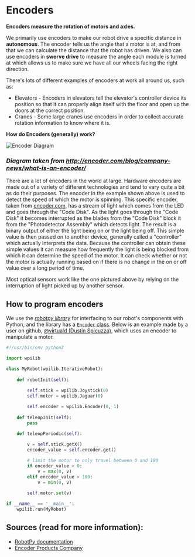 # Encoders

**Encoders measure the rotation of motors and axles.**

We primarily use encoders to make our robot drive a specific distance in **autonomous**. The encoder tells us the angle that a motor is at, and from that we can calculate the distance that the robot has driven. We also can use encoders in **swerve drive** to measure the angle each module is turned at which allows us to make sure we have all our wheels facing the right direction.

There's lots of different examples of encoders at work all around us, such as:
  - Elevators - Encoders in elevators tell the elevator's controller device its position so that it can properly align itself with the floor and open up the doors at the correct position.
  - Cranes - Some large cranes use encoders in order to collect accurate rotation information to know where it is.

**How do Encoders (generally) work?**

![Encoder Diagram](http://encoder.com/core/files/encoder/uploads/images/Encoder-exploded-COLOR-v2.jpg)
### *Diagram taken from http://encoder.com/blog/company-news/what-is-an-encoder/*

There are a lot of encoders in the world at large. Hardware encoders are made out of a variety of different technologies and tend to vary quite a bit as do their purposes. The encoder in the example shown above is used to detect the speed of which the motor is spinning. This specific encoder, taken from [encoder.com](http://encoder.com/blog/company-news/what-is-an-encoder/), has a stream of light which comes from the LED and goes through the "Code Disk". As the light goes through the "Code Disk" it becomes interrupted as the blades from the "Code Disk" block it from the "Photodetector Assembly" which detects light. The result is a binary output of either the light being on or the light being off. This simple value is then passed on to another device, generally called a "controller" which actually interprets the data. Because the controller can obtain these simple values it can measure how frequently the light is being blocked from which it can determine the speed of the motor. It can check whether or not the motor is actually running based on if there is no change in the on or off value over a long period of time.

Most optical sensors work like the one pictured above by relying on the interruption of light picked up by another sensor.

## How to program encoders

We use the [*robotpy library*](https://robotpy.readthedocs.io/en/stable/) for interfacing to our robot's components with Python, and the library has a [`Encoder` class](http://robotpy.readthedocs.io/projects/wpilib/en/latest/wpilib/Encoder.html). Below is an example made by a user on github, [@virtuald (Dustin Spicuzza)](https://github.com/virtuald), which uses an encoder to manipulate a motor. 

```python
#!/usr/bin/env python3

import wpilib

class MyRobot(wpilib.IterativeRobot):
    
    def robotInit(self):
        
        self.stick = wpilib.Joystick(0)
        self.motor = wpilib.Jaguar(0)

        self.encoder = wpilib.Encoder(0, 1)
    
    def teleopInit(self):
        pass
    
    def teleopPeriodic(self):

        v = self.stick.getX()
        encoder_value = self.encoder.get()

        # limit the motor to only travel between 0 and 180
        if encoder_value < 0:
            v = max(0, v)
        elif encoder_value > 180:
            v = min(0, v)
        
        self.motor.set(v)

if __name__ == '__main__':
    wpilib.run(MyRobot)
```

## Sources (read for more information):

- [RobotPy documentation](https://robotpy.readthedocs.io/en/stable/)
- [Encoder Products Company](http://encoder.com/blog/company-news/what-is-an-encoder/)
